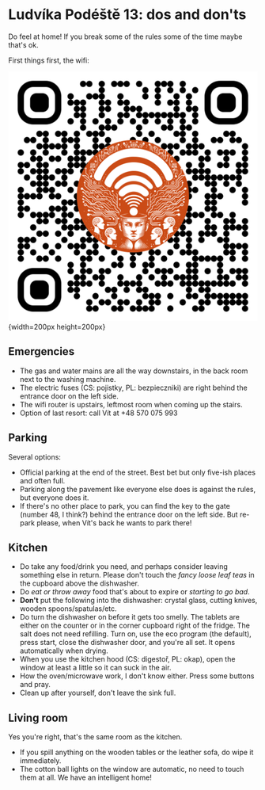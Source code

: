 # Ludvíka Podéště 13: dos and don'ts

Do feel at home! If you break some of the rules some of the time maybe that's ok.

First things first, the wifi:

![](wifi.svg){width=200px height=200px}

## Emergencies

* The gas and water mains are all the way downstairs, in the back room next to the washing machine.
* The electric fuses (CS: pojistky, PL: bezpieczniki) are right behind the entrance door on the left side.
* The wifi router is upstairs, leftmost room when coming up the stairs.
* Option of last resort: call Vít at +48 570 075 993

## Parking

Several options:

* Official parking at the end of the street. Best bet but only five-ish places and often full.
* Parking along the pavement like everyone else does is against the rules, but everyone does it.
* If there's no other place to park, you can find the key to the gate (number 48, I think?) behind the entrance door on the left side. But re-park please, when Vít's back he wants to park there!

## Kitchen

* Do take any food/drink you need, and perhaps consider leaving something else in return. Please don't touch the *fancy loose leaf teas* in the cupboard above the dishwasher.
* Do *eat or throw away* food that's about to expire or *starting to go bad*.
* **Don't** put the following into the dishwasher: crystal glass, cutting knives, wooden spoons/spatulas/etc.
* Do turn the dishwasher on before it gets too smelly. The tablets are either on the counter or in the corner cupboard right of the fridge. The salt does not need refilling. Turn on, use the eco program (the default), press start, close the dishwasher door, and you're all set. It opens automatically when drying.
* When you use the kitchen hood (CS: digestoř, PL: okap), open the window at least a little so it can suck in the air.
* How the oven/microwave work, I don't know either. Press some buttons and pray.
* Clean up after yourself, don't leave the sink full.

## Living room

Yes you're right, that's the same room as the kitchen.

* If you spill anything on the wooden tables or the leather sofa, do wipe it immediately.
* The cotton ball lights on the window are automatic, no need to touch them at all. We have an intelligent home!
